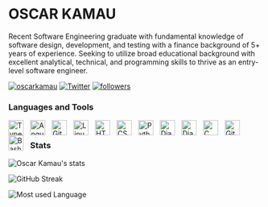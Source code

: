 # OSCAR KAMAU
Recent Software Engineering graduate with fundamental knowledge of software design, development, and testing with a finance background of 5+ years of experience. Seeking to utilize broad educational background with excellent analytical, technical, and programming skills to thrive as an entry-level software engineer.
 <p align="left">
  <a href="https://in.linkedin.com/in/oscarkamau" target="blank"><img src="https://img.shields.io/badge/LinkedIn-0077B5?style=for-the-badge&logo=linkedin&logoColor=white" alt="oscarkamau"/></a> 
 <a href="https://twitter.com/Oscarkamah" target="_blank"><img alt="Twitter" src="https://img.shields.io/badge/twitter-%231DA1F2.svg?&style=for-the-badge&logo=twitter&logoColor=white" /></a> 
      <a href="https://github.com/KamauDev-maker?tab=followers">
         <img alt="followers" title="Follow me on Github" src="https://custom-icon-badges.demolab.com/github/followers/KamauDev-maker?color=236ad3&labelColor=1155ba&style=for-the-badge&logo=person-add&label=Follow&logoColor=white"/></a>
   </p>
   
### Languages and Tools
<img align="left" alt="TypeScript" width="30px" style="padding-right:10px;" src="https://cdn.jsdelivr.net/gh/devicons/devicon/icons/typescript/typescript-plain.svg" />
<img align="left" alt="Angular" width="30px" style="padding-right:10px;" src="https://cdn.jsdelivr.net/gh/devicons/devicon/icons/angularjs/angularjs-plain.svg" />
<img align="left" alt="Git" width="30px" style="padding-right:10px;" src="https://cdn.jsdelivr.net/gh/devicons/devicon/icons/git/git-original.svg" />
<img align="left" alt="Linux" width="30px" style="padding-right:10px;" src="https://cdn.jsdelivr.net/gh/devicons/devicon/icons/linux/linux-original.svg" />
<img align="left" alt="HTML" width="30px" style="padding-right:10px;" src="https://cdn.jsdelivr.net/gh/devicons/devicon/icons/html5/html5-plain.svg" />
<img align="left" alt="CSS" width="30px" style="padding-right:10px;" src="https://cdn.jsdelivr.net/gh/devicons/devicon/icons/css3/css3-plain.svg" />
<img align="left" alt="Python" width="30px" style="padding-right:10px;" src="https://cdn.jsdelivr.net/gh/devicons/devicon/icons/python/python-plain.svg" />
<img align="left" alt="Django" width="30px" style="padding-right:10px;" src="https://cdn.jsdelivr.net/gh/devicons/devicon/icons/django/django-plain.svg" />
<img align="left" alt="Django" width="30px" style="padding-right:10px;"
src="https://cdn.jsdelivr.net/gh/devicons/devicon/icons/flask/flask-original.svg" />
<img align="left" alt="C" width="30px" style="padding-right:10px;" src="https://cdn.jsdelivr.net/gh/devicons/devicon/icons/c/c-line.svg" />
<img align="left" alt="GitHub" width="30px" style="padding-right:10px;" src="https://cdn.jsdelivr.net/gh/devicons/devicon/icons/github/github-original.svg" />
<img align="left" alt="Bash" width="30px" style="padding-right:10px;" src="https://cdn.jsdelivr.net/gh/devicons/devicon/icons/bash/bash-original.svg" />
<br />

### Stats
![Oscar Kamau's stats](https://github-readme-stats.vercel.app/api?username=KamauDev-maker&show_icons=true&theme=gruvbox)

![GitHub Streak](https://streak-stats.demolab.com?user=KamauDev-maker&theme=gruvbox&border_radius=4.5)

![Most used Language](https://github-readme-stats.vercel.app/api/top-langs/?username=KamauDev-maker&langs_count=8&theme=gruvbox)

